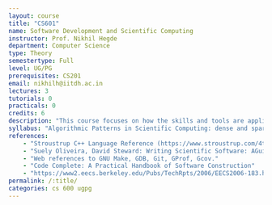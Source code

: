 ```yaml
---
layout: course
title: "CS601"
name: Software Development and Scientific Computing
instructor: Prof. Nikhil Hegde
department: Computer Science
type: Theory
semestertype: Full
level: UG/PG
prerequisites: CS201
email: nikhilh@iitdh.ac.in
lectures: 3
tutorials: 0
practicals: 0
credits: 6
description: "This course focuses on how the skills and tools are applied towards larger software development goals inthe context of dominant algorithmic patterns or motifs found in scientificcomputing."
syllabus: "Algorithmic Patterns in Scientific Computing: dense and sparse linear algebra, structured and unstructured grid methods, particle methods (Nbody, Particle-Particle, Particle-in-cell, Particle-in-a-mesh), Fast Fourier Transforms, Implementing PDEs, C++ standard template library (STL), Introduction to debugging using GDB, GMake, Doxygen, Version Control System, Profiling and Optimization, asymptotic analysis and algorithmic complexity. Mixed-language programming using C, Fortran, Matlab, and Python, Performance analysis and high-performance code, Data localityand auto tuning, Introduction to the parallel programming world."
references: 
    - "Stroustrup C++ Language Reference (https://www.stroustrup.com/4th.html)"
    - "Suely Oliveira, David Steward: Writing Scientific Software: AGuide to Good Style. Cambridge University Press, 2006"
    - "Web references to GNU Make, GDB, Git, GProf, Gcov."
    - "Code Complete: A Practical Handbook of Software Construction"
    - "https://www2.eecs.berkeley.edu/Pubs/TechRpts/2006/EECS2006-183.html"
permalink: /:title/
categories: cs 600 ugpg
---
```

